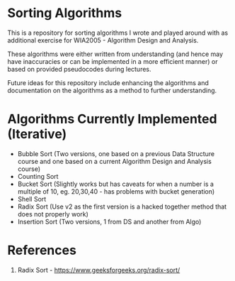 # Sorting Algorithms

This is a repository for sorting algorithms I wrote and played around with as additional exercise for WIA2005 - Algorithm Design and Analysis.

These algorithms were either written from understanding (and hence may have inaccuracies or can be implemented in a more efficient manner) or based on provided pseudocodes during lectures.

Future ideas for this repository include enhancing the algorithms and documentation on the algorithms as a method to further understanding.

# Algorithms Currently Implemented (Iterative)

- Bubble Sort (Two versions, one based on a previous Data Structure course and one based on a current Algorithm Design and Analysis course)
- Counting Sort
- Bucket Sort (Slightly works but has caveats for when a number is a multiple of 10, eg. 20,30,40 - has problems with bucket generation)
- Shell Sort
- Radix Sort (Use v2 as the first version is a hacked together method that does not properly work)
- Insertion Sort (Two versions, 1 from DS and another from Algo)

# References

1. Radix Sort - https://www.geeksforgeeks.org/radix-sort/

